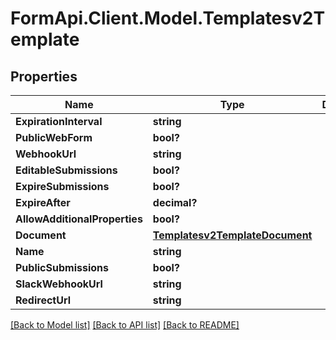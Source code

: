 # FormApi.Client.Model.Templatesv2Template
## Properties

Name | Type | Description | Notes
------------ | ------------- | ------------- | -------------
**ExpirationInterval** | **string** |  | [optional] 
**PublicWebForm** | **bool?** |  | [optional] 
**WebhookUrl** | **string** |  | [optional] 
**EditableSubmissions** | **bool?** |  | [optional] 
**ExpireSubmissions** | **bool?** |  | [optional] 
**ExpireAfter** | **decimal?** |  | [optional] 
**AllowAdditionalProperties** | **bool?** |  | [optional] 
**Document** | [**Templatesv2TemplateDocument**](Templatesv2TemplateDocument.md) |  | [optional] 
**Name** | **string** |  | [optional] 
**PublicSubmissions** | **bool?** |  | [optional] 
**SlackWebhookUrl** | **string** |  | [optional] 
**RedirectUrl** | **string** |  | [optional] 

[[Back to Model list]](../README.md#documentation-for-models) [[Back to API list]](../README.md#documentation-for-api-endpoints) [[Back to README]](../README.md)

